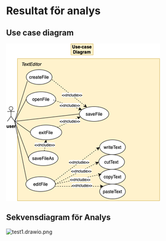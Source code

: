 # Resultat för analys
## Use case diagram
![ucd.drawio.png](https://github.com/tildeelarsson/2024-isgc08-larsson/blob/main/ucd.drawio.png)

## Sekvensdiagram för Analys
![test1.drawio.png]()
